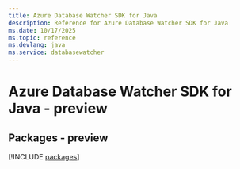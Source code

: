 ```yaml
---
title: Azure Database Watcher SDK for Java
description: Reference for Azure Database Watcher SDK for Java
ms.date: 10/17/2025
ms.topic: reference
ms.devlang: java
ms.service: databasewatcher
---
```

# Azure Database Watcher SDK for Java - preview
## Packages - preview
[!INCLUDE [packages](database-watcher-index.md)]